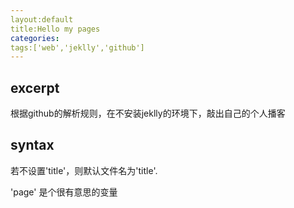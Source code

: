```yaml
---
layout:default
title:Hello my pages
categories:
tags:['web','jeklly','github']
---
```

## excerpt

根据github的解析规则，在不安装jeklly的环境下，敲出自己的个人播客

## syntax

若不设置'title'，则默认文件名为'title'.

'page' 是个很有意思的变量
